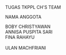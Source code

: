 TUGAS TKPPL CH'S TEAM
 
NAMA ANGGOTA

BOBY CHRISTYAWAN<br>
ANNISA PUSPITA SARI<br>	
FINA RAHAYU	<br>	
ULAN MACHFRIANI <br>